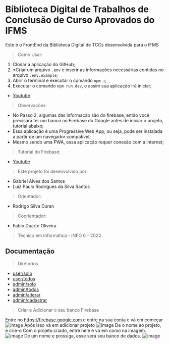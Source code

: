 # Biblioteca Digital de Trabalhos de Conclusão de Curso Aprovados do IFMS

Este é o FrontEnd da Biblioteca Digital de TCCs desenvolvida para o IFMS

> Como Usar:

1. Clonar a aplicação do GitHub;
2. *Criar um arquivo ```.env``` e inserir as informações necessárias contidas no arquivo ```.env.example```;
3. Abrir o terminal e executar o comando ```npm i```;
4. Executar o comando ```npm run dev```, e assim sua aplicação irá iniciar;

- [Youtube](https://youtu.be/JSdDd5S2SlY)

> Observações:

- No Passo 2, algumas das informação são do firebase, então você precisará ter um banco no Firebase do Google antes de iniciar o projeto, tutorial abaixo;
- Essa aplicação é uma Progressive Web App, ou seja, pode ser instalada a partir de um navegador compatível;
- Mesmo sendo uma PWA, essa aplicação requer conexão com a internet;

> Tutorial do Firebase:

- [Youtube]()

> Este projeto foi desenvolvido por:

- Gabriel Alves dos Santos
- Luiz Paulo Rodrigues da Silva Santos

> Orientador:

- Rodrigo Silva Duran

> Coorientador:

- Fabio Duarte Oliveira

> Técnico em Informática - INFO 6 - 2022

## Documentação

> Diretórios

- [user/solo](pages/posts/user/solo/readme.md)
- [user/todos](pages/posts/user/todos/readme.md)
- [admin/solo](pages/posts/admin/solo/readme.md)
- [admin/todos](pages/posts/admin/todos/readme.md)
- [admin/alterar](pages/posts/admin/alterar/readme.md)
- [admin/cadastrar](pages/posts/admin/cadastrar/readme.md)

> Criar e Adicionar o seu banco Firebase

Entre no https://firebase.google.com e entre na sua conta e vá em começar
![image](https://user-images.githubusercontent.com/86124609/207731761-5860b709-0585-47a0-8de6-0cae2c16d87a.png)
Após isso vá em adicionar projeto
![image](https://user-images.githubusercontent.com/86124609/207731854-e52d3530-5d88-43a1-88f4-8359b82bd058.png)
De o nome ao projeto, e crie-o
Com o projeto criado, entre nele e vá em como na imagem.
![image](https://user-images.githubusercontent.com/86124609/207732692-a8b3b3e0-5ce3-46eb-af5c-1e48b1b7f0db.png)
De um nome e prossiga, esse será seu banco de dados.
![image](https://user-images.githubusercontent.com/86124609/207732841-a08b1f5e-00af-4d87-8745-fbae03f62dee.png)



